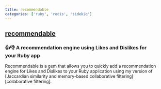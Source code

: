 ```yaml
---
title: recommendable
categories: ['ruby', 'redis', 'sidekiq']
---
```

## [recommendable](https://github.com/davidcelis/recommendable)

### :+1::-1: A recommendation engine using Likes and Dislikes for your Ruby app


Recommendable is a gem that allows you to quickly add a recommendation engine for Likes and Dislikes to your Ruby application using my version of [Jaccardian similarity and memory-based collaborative filtering][collaborative filtering].
